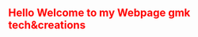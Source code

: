<html>
  <head>
    <title> my webpage </title>
  </head>
  <body>
    <h2> <font color="red"> Hello Welcome to my Webpage gmk tech&creations </font></h2>
  </body>
</html>

